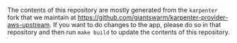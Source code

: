 The contents of this repository are mostly generated from the `karpenter` fork that we maintain at https://github.com/giantswarm/karpenter-provider-aws-upstream.
If you want to do changes to the app, please do so in that repository and then run `make build` to update the contents of this repository.
